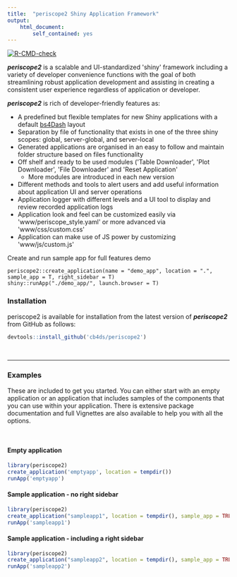 ```yaml
---
title:  "periscope2 Shiny Application Framework"
output: 
    html_document:
        self_contained: yes
---
```


<!-- badges: start -->
  [![R-CMD-check](https://github.com/Aggregate-Genius/periscope2/actions/workflows/R-CMD-check.yaml/badge.svg)](https://github.com/Aggregate-Genius/periscope2/actions/workflows/R-CMD-check.yaml)
<!-- badges: end -->

***periscope2*** is a scalable and UI-standardized 'shiny' framework including a variety of developer convenience functions with the goal of both streamlining robust application development and assisting in creating a consistent user experience regardless of application or developer.


***periscope2*** is rich of developer-friendly features as:

* A predefined but flexible templates for new Shiny applications with a default [bs4Dash](https://bs4dash.rinterface.com/) layout
* Separation by file of functionality that exists in one of the three shiny scopes: global, server-global, and server-local
* Generated applications are organised in an easy to follow and maintain folder structure based on files functionality
* Off shelf and ready to be used modules ('Table Downloader', 'Plot Downloader', 'File Downloader' and 'Reset Application'
  * More modules are introduced in each new version
* Different methods and tools to alert users and add useful information about application UI and server operations
* Application logger with different levels and a UI tool to display and review recorded application logs
* Application look and feel can be customized easily via 'www/periscope_style.yaml' or more advanced via 'www/css/custom.css'
* Application can make use of JS power by customizing 'www/js/custom.js'

Create and run sample app for full features demo

```{r}
periscope2::create_application(name = "demo_app", location = ".", sample_app = T, right_sidebar = T)
shiny::runApp("./demo_app/", launch.browser = T)
```

### Installation

periscope2 is available for installation from the
latest version of ***periscope2*** from GitHub as follows:

```r
devtools::install_github('cb4ds/periscope2')
```

<br/>

---

### Examples

These are included to get you started. You can either start with an empty application or an application that includes samples of the components that you can use within your application.  There is extensive package documentation and full Vignettes are also available to help you with all the options.

<br/>

#### Empty application

```r
library(periscope2)
create_application('emptyapp', location = tempdir())
runApp('emptyapp')
```


#### Sample application - no right sidebar

```r
library(periscope2)
create_application("sampleapp1", location = tempdir(), sample_app = TRUE)
runApp('sampleapp1')

```

#### Sample application - including a right sidebar

```r
library(periscope2)
create_application("sampleapp2", location = tempdir(), sample_app = TRUE, rightsidebar = TRUE)
runApp('sampleapp2')

```
